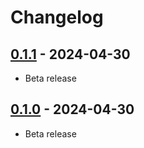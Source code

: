 # Changelog

## [0.1.1] - 2024-04-30

* Beta release

## [0.1.0] - 2024-04-30

* Beta release

[0.1.1]: https://github.com/daun/statamic-mux/releases/tag/0.1.1
[0.1.0]: https://github.com/daun/statamic-mux/releases/tag/0.1.0
